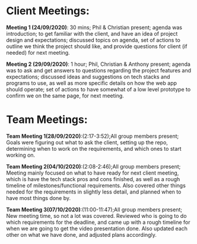 # Client Meetings:
**Meeting 1 (24/09/2020)**: 30 mins; Phil & Christian present; agenda was introduction; to get familiar with the client, and have an idea of project design and expectations; discussed topics on agenda, set of actions to outline we think the project should like, and provide questions for client (if needed) for next meeting.

**Meeting 2 (29/09/2020)**: 1 hour; Phil, Christian & Anthony present; agenda was to ask and get answers to questions regarding the project features and expectations; discussed ideas and suggestions on tech stacks and programs to use, as well as more specific details on how the web app should operate; set of actions to have somewhat of a low level prototype to confirm we on the same page, for next meeting.


# Team Meetings:
**Team Meeting 1(28/09/2020)**:(2:17-3:52);All group members present; Goals were figuring out what to ask the client, setting up the repo, determining when to work on the requirements, and which ones to start working on.

**Team Meeting 2(04/10/2020)**:(2:08-2:46);All group members present; Meeting mainly focused on what to have ready for next client meeting, which is have the tech stack pros and cons finished, as well as a rough timeline of milestones/functional requirements. Also covered other things needed for the requirements in slightly less detail, and planned when to have most things done by.

**Team Meeting 3(07/10/2020)**:(11:00-11:47);All group members present; New meeting time, so not a lot was covered. Reviewed who is going to do which requirements for the deadline, and came up with a rough timeline for when we are going to get the video presentation done. Also updated each other on what we have done, and adjusted plans accordingly.
